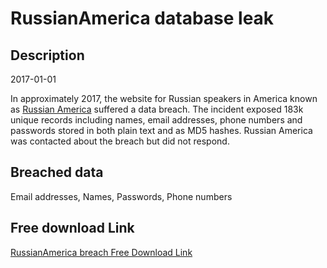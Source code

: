 # RussianAmerica database leak

## Description

2017-01-01

In approximately 2017, the website for Russian speakers in America known as <a href="http://www.russianamerica.com/" target="_blank" rel="noopener">Russian America</a> suffered a data breach. The incident exposed 183k unique records including names, email addresses, phone numbers and passwords stored in both plain text and as MD5 hashes. Russian America was contacted about the breach but did not respond.

## Breached data

Email addresses, Names, Passwords, Phone numbers

## Free download Link

[RussianAmerica breach Free Download Link](https://tinyurl.com/2b2k277t)